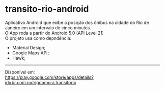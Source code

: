 # transito-rio-android
Aplicativo Android que exibe a posição dos ônibus na cidade do Rio de Janeiro em um intervalo de cinco minutos. <br>
O App roda a partir do Android 5.0 (API Level 21)<br>
O projeto usa como depndência:
- Material Design;
- Google Maps API;
- Hawk;

<hr>

Disponível em: <br>
https://play.google.com/store/apps/details?id=br.com.rodrigoamora.transitorio
